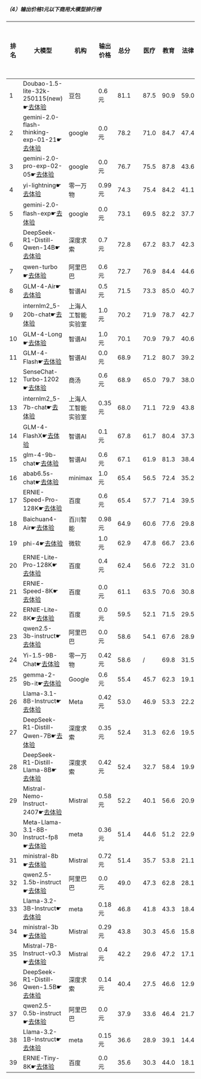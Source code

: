 ##### （4）输出价格1元以下商用大模型排行榜
|排名|大模型|机构|输出价格|总分| |医疗|教育|法律|行政公务|推理与数学计算|语言与指令遵从分类能力|
|---|-----|---|-------|---|-|----|---|---|------|------------|------------------|
|1|Doubao-1.5-lite-32k-250115(new)☛[去体验](https://easyllm.site/static/modelcompare.html?type=proprietary)|豆包|0.6元|81.1| |                    87.5|90.9|59.0|                    70.7|91.7|86.5|
|2|gemini-2.0-flash-thinking-exp-01-21☛[去体验](https://easyllm.site/static/modelcompare.html?type=proprietary)|google|0.0元|78.2| |                    71.0|84.7|47.4|                    85.1|93.9|86.9|
|3|gemini-2.0-pro-exp-02-05☛[去体验](https://easyllm.site/static/modelcompare.html?type=proprietary)|google|0.0元|76.7| |                    75.5|87.8|43.6|                    73.7|92.0|87.5|
|4|yi-lightning☛[去体验](https://easyllm.site/static/modelcompare.html?type=proprietary)|零一万物|0.99元|74.3| |                    75.4|84.2|41.1|                    69.0|89.8|86.6|
|5|gemini-2.0-flash-exp☛[去体验](https://easyllm.site/static/modelcompare.html?type=proprietary)|google|0.0元|73.1| |                    69.5|82.2|37.7|                    69.3|92.8|87.0|
|6|DeepSeek-R1-Distill-Qwen-14B☛[去体验](https://easyllm.site/static/modelcompare.html?type=open-source)|深度求索|0.7元|72.8| |                    67.2|83.7|42.3|                    68.0|89.8|85.6|
|7|qwen-turbo☛[去体验](https://easyllm.site/static/modelcompare.html?type=proprietary)|阿里巴巴|0.6元|72.7| |                    76.9|84.4|44.6|                    67.3|79.7|83.2|
|8|GLM-4-Air☛[去体验](https://easyllm.site/static/modelcompare.html?type=proprietary)|智谱AI|0.5元|71.5| |                    73.3|85.0|40.7|                    69.7|73.7|86.8|
|9|internlm2_5-20b-chat☛[去体验](https://easyllm.site/static/modelcompare.html?type=open-source)|上海人工智能实验室|1.0元|70.2| |                    71.9|78.7|42.7|                    66.4|77.1|84.4|
|10|GLM-4-Long☛[去体验](https://easyllm.site/static/modelcompare.html?type=proprietary)|智谱AI|1.0元|70.1| |                    70.9|79.7|40.6|                    65.0|79.5|84.7|
|11|GLM-4-Flash☛[去体验](https://easyllm.site/static/modelcompare.html?type=proprietary)|智谱AI|0.0元|68.9| |                    71.2|80.7|39.2|                    64.5|75.1|82.7|
|12|SenseChat-Turbo-1202☛[去体验](https://easyllm.site/static/modelcompare.html?type=proprietary)|商汤|0.6元|68.9| |                    65.0|79.7|38.0|                    64.8|81.5|84.2|
|13|internlm2_5-7b-chat☛[去体验](https://easyllm.site/static/modelcompare.html?type=open-source)|上海人工智能实验室|0.35元|68.0| |                    71.1|72.9|43.8|                    62.4|74.4|83.7|
|14|GLM-4-FlashX☛[去体验](https://easyllm.site/static/modelcompare.html?type=proprietary)|智谱AI|0.1元|67.8| |                    61.7|80.4|37.3|                    64.8|79.6|83.3|
|15|glm-4-9b-chat☛[去体验](https://easyllm.site/static/modelcompare.html?type=open-source)|智谱AI|0.6元|67.1| |                    61.9|81.3|38.4|                    64.1|74.0|83.0|
|16|abab6.5s-chat☛[去体验](https://easyllm.site/static/modelcompare.html?type=proprietary)|minimax|1.0元|65.4| |                    56.5|72.4|35.2|                    65.7|76.6|86.0|
|17|ERNIE-Speed-Pro-128K☛[去体验](https://easyllm.site/static/modelcompare.html?type=proprietary)|百度|0.6元|65.4| |                    57.7|71.4|39.5|                    59.0|80.4|84.4|
|18|Baichuan4-Air☛[去体验](https://easyllm.site/static/modelcompare.html?type=proprietary)|百川智能|0.98元|64.9| |                    60.6|77.6|29.8|                    55.9|80.9|84.5|
|19|phi-4☛[去体验](https://easyllm.site/static/modelcompare.html?type=open-source)|微软|1.0元|62.9| |                    47.8|66.7|23.6|                    66.1|89.8|83.5|
|20|ERNIE-Lite-Pro-128K☛[去体验](https://easyllm.site/static/modelcompare.html?type=proprietary)|百度|0.4元|62.4| |                    56.6|72.2|31.0|                    57.3|76.1|80.9|
|21|ERNIE-Speed-8K☛[去体验](https://easyllm.site/static/modelcompare.html?type=proprietary)|百度|0.0元|61.1| |                    63.5|70.6|30.8|                    54.5|66.4|80.7|
|22|ERNIE-Lite-8K☛[去体验](https://easyllm.site/static/modelcompare.html?type=proprietary)|百度|0.0元|59.5| |                    52.1|71.5|29.5|                    52.2|70.9|80.7|
|23|qwen2.5-3b-instruct☛[去体验](https://easyllm.site/static/modelcompare.html?type=open-source)|阿里巴巴|0.0元|58.6| |                    54.1|67.6|28.9|                    51.3|72.2|77.7|
|24|Yi-1.5-9B-Chat☛[去体验](https://easyllm.site/static/modelcompare.html?type=open-source)|零一万物|0.42元|58.6| |                    /|69.8|31.5|                    45.3|60.9|79.7|
|25|gemma-2-9b-it☛[去体验](https://easyllm.site/static/modelcompare.html?type=open-source)|Google|0.6元|55.4| |                    45.7|62.3|19.1|                    53.6|70.6|81.3|
|26|Llama-3.1-8B-Instruct☛[去体验](https://easyllm.site/static/modelcompare.html?type=open-source)|Meta|0.42元|53.0| |                    46.9|53.3|22.2|                    49.6|73.5|72.6|
|27|DeepSeek-R1-Distill-Qwen-7B☛[去体验](https://easyllm.site/static/modelcompare.html?type=open-source)|深度求索|0.35元|52.4| |                    31.3|62.6|19.5|                    48.8|81.3|71.0|
|28|DeepSeek-R1-Distill-Llama-8B☛[去体验](https://easyllm.site/static/modelcompare.html?type=open-source)|深度求索|0.42元|52.4| |                    32.7|58.4|19.9|                    49.9|79.2|74.0|
|29|Mistral-Nemo-Instruct-2407☛[去体验](https://easyllm.site/static/modelcompare.html?type=open-source)|Mistral|0.58元|52.2| |                    40.1|56.6|20.9|                    42.4|75.6|77.8|
|30|Meta-Llama-3.1-8B-Instruct-fp8☛[去体验](https://easyllm.site/static/modelcompare.html?type=open-source)|meta|0.36元|51.4| |                    44.6|51.2|22.9|                    43.2|72.7|73.7|
|31|ministral-8b☛[去体验](https://easyllm.site/static/modelcompare.html?type=proprietary)|Mistral|0.72元|51.4| |                    35.7|53.8|21.1|                    45.3|76.2|76.2|
|32|qwen2.5-1.5b-instruct☛[去体验](https://easyllm.site/static/modelcompare.html?type=open-source)|阿里巴巴|0.0元|49.0| |                    47.3|62.8|28.1|                    40.5|49.6|65.9|
|33|Llama-3.2-3B-Instruct☛[去体验](https://easyllm.site/static/modelcompare.html?type=open-source)|meta|0.18元|46.8| |                    41.8|43.3|18.4|                    37.8|69.9|69.4|
|34|ministral-3b☛[去体验](https://easyllm.site/static/modelcompare.html?type=proprietary)|Mistral|0.29元|43.8| |                    30.3|45.6|15.8|                    38.1|69.8|63.4|
|35|Mistral-7B-Instruct-v0.3☛[去体验](https://easyllm.site/static/modelcompare.html?type=open-source)|Mistral|0.4元|42.2| |                    29.6|47.2|17.1|                    40.9|48.6|69.7|
|36|DeepSeek-R1-Distill-Qwen-1.5B☛[去体验](https://easyllm.site/static/modelcompare.html?type=open-source)|深度求索|0.14元|40.4| |                    27.5|46.6|12.9|                    26.4|72.0|57.1|
|37|qwen2.5-0.5b-instruct☛[去体验](https://easyllm.site/static/modelcompare.html?type=open-source)|阿里巴巴|0.0元|37.9| |                    33.6|46.4|21.7|                    30.7|46.0|49.0|
|38|Llama-3.2-1B-Instruct☛[去体验](https://easyllm.site/static/modelcompare.html?type=open-source)|meta|0.15元|36.6| |                    28.9|39.1|14.4|                    32.7|49.0|55.4|
|39|ERNIE-Tiny-8K☛[去体验](https://easyllm.site/static/modelcompare.html?type=proprietary)|百度|0.0元|35.6| |                    30.3|44.0|18.1|                    31.0|34.7|55.4|
    
